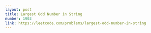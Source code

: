 ```yaml
---
layout: post
title: Largest Odd Number in String
number: 1903
link: https://leetcode.com/problems/largest-odd-number-in-string
---
```

